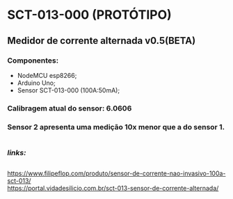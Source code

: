 # **SCT-013-000 (PROTÓTIPO)**
## Medidor de corrente alternada **v0.5(BETA)**

### Componentes:
* NodeMCU esp8266;
* Arduino Uno;
* Sensor SCT-013-000 (100A:50mA);

### Calibragem atual do sensor: 6.0606

### Sensor 2 apresenta uma medição 10x menor que a do sensor 1.
#

### *links:* 
##
<https://www.filipeflop.com/produto/sensor-de-corrente-nao-invasivo-100a-sct-013/>  
<https://portal.vidadesilicio.com.br/sct-013-sensor-de-corrente-alternada/>  

